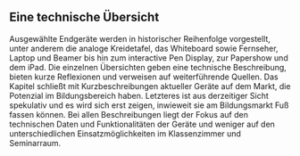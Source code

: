 <!-- filename: 00_Von_der_Kreidetafel_zum_Tablet.md -->
<!-- title: Von der Kreidetafel zum Tablet -->

<!-- tags: #ipad,#einfuerung,#geschichte -->
<!-- authors: Andreas Wittke, Martin Ebner, Clemens Kröll -->

## Eine technische Übersicht

Ausgewählte Endgeräte werden in historischer Reihenfolge vorgestellt, unter anderem die analoge Kreidetafel, das Whiteboard sowie Fernseher, Laptop und Beamer bis hin zum interactive Pen Display, zur Papershow und dem iPad. Die einzelnen Übersichten geben eine technische Beschreibung, bieten kurze Reflexionen und verweisen auf weiterführende Quellen. Das Kapitel schließt mit Kurzbeschreibungen aktueller Geräte auf dem Markt, die Potenzial im Bildungsbereich haben. Letzteres ist aus derzeitiger Sicht spekulativ und es wird sich erst zeigen, inwieweit sie am Bildungsmarkt Fuß fassen können. Bei allen Beschreibungen liegt der Fokus auf den technischen Daten und Funktionalitäten der Geräte und weniger auf den unterschiedlichen Einsatzmöglichkeiten im Klassenzimmer und Seminarraum.

